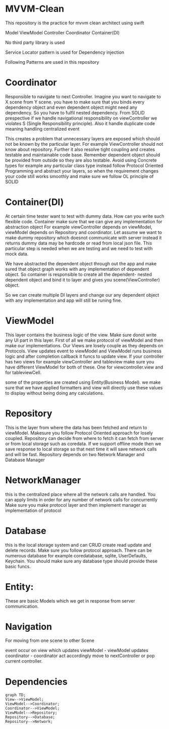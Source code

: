 # MVVM-Clean
This repository is the practice for mvvm clean architect using swift 

Model ViewModel Controller Coordinator Container(DI)

No third party library is used

Service Locator pattern is used for Dependency injection

Following Patterns are used in this repository

# Coordinator 
Responsible to navigate to next Controller. Imagine you want to navigate to X scene from Y scene. 
you have to make sure that you binds every dependency object and even dependent object might need any dependency. So you have to fulfil nested dependency.
From SOLID prespective if we handle navigational responsibility on viewController we violates S (Single Responsibility principle). Also it handle duplicate code meaning handling centralized event

This creates a problem that unnecessary layers are exposed which should not be known by the particular layer. For example ViewController should not know about repository.
Further it also resolve tight coupling and creates testable and maintainable code base. Remember dependent object should be provided from outside so they are 
also testable. Avoid using Concrete types for example any particular class type instead follow Protocol Oriented Programming and abstract your layers, so when the requirement changes your code still works smoothly and make sure we follow OL principle of SOLID


# Container(DI)
At certain time tester want to test with dummy data. How can you write such flexible code. Container make sure that we can give any implementation for abstraction object
For example viewController depends on viewModel, viewModel depends on Repository and coordinator.
Let assume we want to make dummy repository which doesnot communicate with server instead it returns dummy data may be hardcode or read from local json file.
This particular step is needed when we are testing and we need to test with mock data.

We have  abstracted the dependent object through out the app and make sured that object graph works with any implementation of dependent object.
So container is responsible to create all the dependent- nested dependent object and bind it to layer and gives you scene(ViewController) object.

So we can create multiple DI layers and change our any dependent object with any implementation and app will still be runing fine.

# ViewModel
This layer contains the business logic of the view. Make sure donot write any UI part in this layer. First of all we make protocol of viewModel
and then make our implementations. Our Views are losely couple as they depends on Protocols. View updates event to viewModel and ViewModel runs business logic
and after completion callback it funcs to update view. If your controller has two views for example viewController and tableview make sure you have different 
ViewModel for both of these. One for viewcontroller.view and for tableviewCell. 

some of the properties are created using Entity(Business Model). we make sure that we have applied formatters and view will directly use these values to display
without being doing any calculations.


# Repository
This is the layer from where the data has been fetched and return to viewModel. Makesure you follow Protocol Oriented approach for losely coupled.
Repository can decide from where to fetch it can fetch from server or from local storage such as coredata. If we support offline mode then we save response to local storage so that 
next time it will save network calls and will be fast. Repository depends on two Network Manager and Database Manager


# NetworkManager
this is the centralized place where all the network calls are handled. You can apply limits in order for any number of network calls for concurrently
Make sure you make protocol layer and then implement manager as implementation of protocol

# Database
 this is the local storage system and can CRUD create read update and delete records. Make sure you follow protocol approach. There can be numerous
database for example coredatabase, sqlite, UserDefaults, Keychain. You should make sure any database type should provide these basic funcs.

# Entity: 
These are basic Models which we get in response from server communication.

# Navigation
For moving from one scene to other Scene

event occur on view which updates viewModel - viewModel updates coordinator - coordinator act accordingly move to nextController or pop current controller.

# Dependencies
```mermaid
graph TD;
View-->ViewModel;
ViewModel-->Coordinator;
Coordinator-->ViewModel;
ViewModel-->Repository;
Repository-->Database;
Repository-->Network;
```


